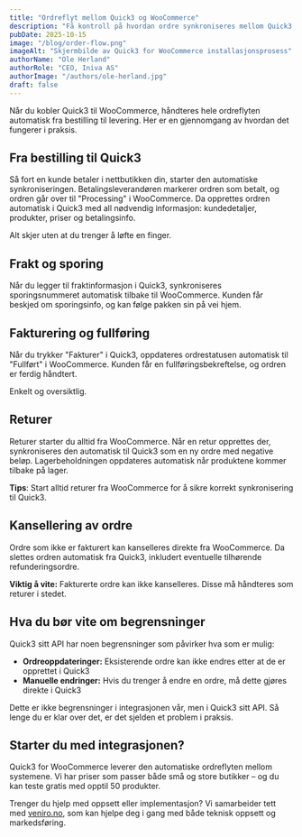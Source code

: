 ```yaml
---
title: "Ordreflyt mellom Quick3 og WooCommerce"
description: "Få kontroll på hvordan ordre synkroniseres mellom Quick3 og WooCommerce"
pubDate: 2025-10-15
image: "/blog/order-flow.png"
imageAlt: "Skjermbilde av Quick3 for WooCommerce installasjonsprosess"
authorName: "Ole Herland"
authorRole: "CEO, Iniva AS"
authorImage: "/authors/ole-herland.jpg"
draft: false
---
```


Når du kobler Quick3 til WooCommerce, håndteres hele ordreflyten automatisk fra
bestilling til levering. Her er en gjennomgang av hvordan det fungerer i praksis.

## Fra bestilling til Quick3

Så fort en kunde betaler i nettbutikken din, starter den automatiske synkroniseringen.
Betalingsleverandøren markerer ordren som betalt, og ordren går over til "Processing"
i WooCommerce. Da opprettes ordren automatisk i Quick3 med all nødvendig informasjon:
kundedetaljer, produkter, priser og betalingsinfo.

Alt skjer uten at du trenger å løfte en finger.

## Frakt og sporing

Når du legger til fraktinformasjon i Quick3, synkroniseres sporingsnummeret automatisk
tilbake til WooCommerce. Kunden får beskjed om sporingsinfo, og kan følge pakken sin på vei hjem.

## Fakturering og fullføring

Når du trykker "Fakturer" i Quick3, oppdateres ordrestatusen automatisk til "Fullført"
i WooCommerce. Kunden får en fullføringsbekreftelse, og ordren er ferdig håndtert.

Enkelt og oversiktlig.

## Returer

Returer starter du alltid fra WooCommerce. Når en retur opprettes der, synkroniseres
den automatisk til Quick3 som en ny ordre med negative beløp.
Lagerbeholdningen oppdateres automatisk når produktene kommer tilbake på lager.

**Tips**: Start alltid returer fra WooCommerce for å sikre korrekt synkronisering til Quick3.

## Kansellering av ordre

Ordre som ikke er fakturert kan kanselleres direkte fra WooCommerce. Da slettes
ordren automatisk fra Quick3, inkludert eventuelle tilhørende refunderingsordre.

**Viktig å vite:** Fakturerte ordre kan ikke kanselleres. Disse må håndteres som returer i stedet.

## Hva du bør vite om begrensninger

Quick3 sitt API har noen begrensninger som påvirker hva som er mulig:

- **Ordreoppdateringer:** Eksisterende ordre kan ikke endres etter at de er opprettet i Quick3
- **Manuelle endringer:** Hvis du trenger å endre en ordre, må dette gjøres direkte i Quick3

Dette er ikke begrensninger i integrasjonen vår, men i Quick3 sitt API.
Så lenge du er klar over det, er det sjelden et problem i praksis.

## Starter du med integrasjonen?

Quick3 for WooCommerce leverer den automatiske ordreflyten mellom systemene.
Vi har priser som passer både små og store butikker – og du kan teste gratis med opptil 50 produkter.

Trenger du hjelp med oppsett eller implementasjon? Vi samarbeider tett med [veniro.no](https://veniro.no),
som kan hjelpe deg i gang med både teknisk oppsett og markedsføring.

